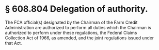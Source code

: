 # § 608.804   Delegation of authority.

The FCA official(s) designated by the Chairman of the Farm Credit Administration are authorized to perform all duties which the Chairman is authorized to perform under these regulations, the Federal Claims Collection Act of 1966, as amended, and the joint regulations issued under that Act. 




